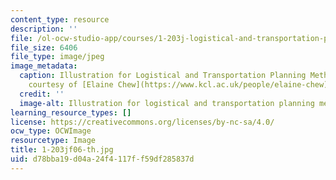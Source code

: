 ```yaml
---
content_type: resource
description: ''
file: /ol-ocw-studio-app/courses/1-203j-logistical-and-transportation-planning-methods-fall-2006/d78bba19d04a24f4117ff59df285837d_1-203jf06-th.jpg
file_size: 6406
file_type: image/jpeg
image_metadata:
  caption: Illustration for Logistical and Transportation Planning Methods. (Image
    courtesy of [Elaine Chew](https://www.kcl.ac.uk/people/elaine-chew).)
  credit: ''
  image-alt: Illustration for logistical and transportation planning methods.
learning_resource_types: []
license: https://creativecommons.org/licenses/by-nc-sa/4.0/
ocw_type: OCWImage
resourcetype: Image
title: 1-203jf06-th.jpg
uid: d78bba19-d04a-24f4-117f-f59df285837d
---
```


